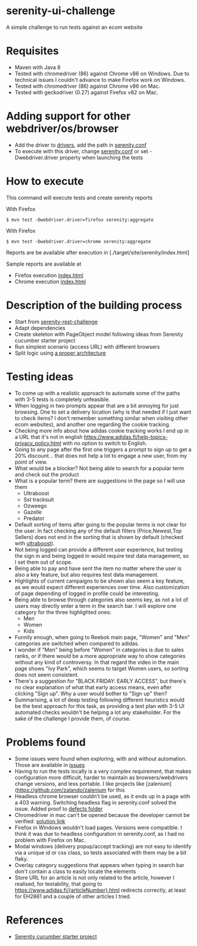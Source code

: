 # serenity-ui-challenge
A simple challenge to run tests against an ecom website

# Requisites
- Maven with Java 8
- Tested with chromedriver (86) against Chrome v86 on Windows. Due to technical issues I couldn't advance to make Firefox work on Windows.
- Tested with chromedriver (86) against Chrome v86 on Mac.
- Tested with geckodriver (0.27) against Firefox v82 on Mac. 


# Adding support for other webdriver/os/browser
- Add the driver to [drivers](src/test/resources/drivers), add the path in [serenity.conf](src/test/resources/serenity.conf)
- To execute with this driver, change [serenity.conf](src/test/resources/serenity.conf) or set -Dwebdriver.driver property when launching the tests

# How to execute

This command will execute tests and create serenity reports

With Firefox
```
$ mvn test -Dwebdriver.driver=firefox serenity:aggregate
```

With Firefox
```
$ mvn test -Dwebdriver.driver=chrome serenity:aggregate
```

Reports are be available after execution in [./target/site/serenity/index.html]

Sample reports are available at 
- Firefox execution [index.html](./executions/firefox/serenity/index.html)
- Chrome execution [index.html](./executions/chrome/serenity/index.html)

# Description of the building process
- Start from [serenity-rest-challenge](https://github.com/revfran/serenity-rest-challenge)
- Adapt dependencies
- Create skeleton with PageObject model following ideas from Serenity cucumber starter project
- Run simplest scenario (access URL) with different browsers
- Split logic using [a proper architecture](https://github.com/serenity-bdd/screenplay-pattern-todomvc)

# Testing ideas
- To come up with a realistic approach to automate some of the paths with 3-5 tests is completely unfeasible.
- When logging in two prompts appear that are a bit annoying for just browsing. One to set a delivery location (why is that needed if I just want to check items? I don't remember something similar when visiting other ecom websites), and another one regarding the cookie tracking.
- Checking more info about how adidas cookie tracking works I end up in a URL that it's not in english https://www.adidas.fi/help-topics-privacy_policy.html with no option to switch to English.
- Going to any page after the first one triggers a prompt to sign up to get a 20% discount... that does not help a lot to engage a new user, from my point of view.
- What would be a blocker? Not being able to search for a popular term and check out the product
- What is a popular term? there are suggestions in the page so I will use them
    - Ultraboost
    - Sst tracksuit
    - Ozweego
    - Gazelle
    - Predator
- Default sorting of items after going to the popular terms is not clear for the user. In fact checking any of the default filters (Price,Newest,Top Sellers) does not end in the sorting that is shown by default (checked with [ultraboost](https://www.adidas.fi/ultraboost)).   
- Not being logged can provide a different user experience, but testing the sign in and being logged in would require test data management, so I set them out of scope.
- Being able to pay and have sent the item no matter where the user is also a key feature, but also requires test data management.
- Highlights of current campaigns to be shown also seem a key feature, as we would expect different experiences over time. Also customization of page depending of logged in profile could be interesting.
- Being able to browse through categories also seems key, as not a lot of users may directly enter a term in the search bar. I will explore one category for the three highlighted ones:
    - Men
    - Women
    - Kids
- Funnily enough, when going to Reebok main page, "Women" and "Men" categories are switched when compared to adidas.   
- I wonder if "Men" being before "Women" in categories is due to sales ranks, or if there would be a more appropriate way to show categories without any kind of controversy. In that regard the video in the main page shows "Ivy Park", which seems to target Women users, so sorting does not seem consistent.
- There's a suggestion for "BLACK FRIDAY: EARLY ACCESS", but there's no clear explanation of what that early access means, even after clicking "Sign up". Why a user would bother to "Sign up" then?
- Summarising, a lot of deep testing following different heuristics would be the best approach for this task, as providing a test plan with 3-5 UI automated checks wouldn't be helping a lot any stakeholder. For the sake of the challenge I provide them, of course.

# Problems found
- Some issues were found when exploring, with and without automation. Those are available in [issues](./defects)
- Having to run the tests locally is a very complex requirement, that makes configuration more difficult, harder to maintain as browsers/webdrivers change versions, and less portable. I like projects like [zalenium](https://github.com/zalando/zalenium for this
- Headless chrome browser couldn't be used, as it ends up in a page with a 403 warning. Switching headless flag in serenity.conf solved the issue. Added proof to [defects folder](./defects/headlessChrome)
- Chromedriver in mac can't be opened because the developer cannot be verified: [solution link](https://stackoverflow.com/questions/60362018/macos-catalinav-10-15-3-error-chromedriver-cannot-be-opened-because-the-de)
- Firefox in Windows wouldn't load pages. Versions were compatible. I think it was due to headless configuration in serenity.conf, as I had no problem with Firefox on Mac.
- Modal windows (delivery popup/accept tracking) are not easy to identify via a unique id or css class, so tests associated with them may be a bit flaky.
- Overlay category suggestions that appears when typing in search bar don't contain a class to easily locate the elements
- Store URL for an article is not only related to the article, however I realised, for testability, that going to https://www.adidas.fi/{articleNumber}.html redirects correctly, at least for EH2861 and a couple of other articles I tried.

# References
- [Serenity cucumber starter project](https://github.com/serenity-bdd/serenity-cucumber-starter) 